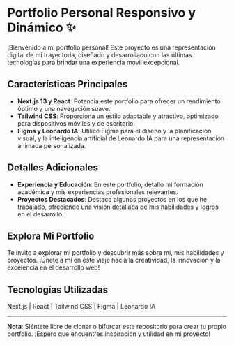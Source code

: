 # Portfolio Personal Responsivo y Dinámico ✨

¡Bienvenido a mi portfolio personal! Este proyecto es una representación digital de mi trayectoria, diseñado y desarrollado con las últimas tecnologías para brindar una experiencia móvil excepcional.

## Características Principales
- **Next.js 13 y React**: Potencia este portfolio para ofrecer un rendimiento óptimo y una navegación suave.
- **Tailwind CSS**: Proporciona un estilo adaptable y atractivo, optimizado para dispositivos móviles y de escritorio.
- **Figma y Leonardo IA**: Utilicé Figma para el diseño y la planificación visual, y la inteligencia artificial de Leonardo IA para una representación animada personalizada.

## Detalles Adicionales
- **Experiencia y Educación**: En este portfolio, detallo mi formación académica y mis experiencias profesionales relevantes.
- **Proyectos Destacados**: Destaco algunos proyectos en los que he trabajado, ofreciendo una visión detallada de mis habilidades y logros en el desarrollo.

## Explora Mi Portfolio
Te invito a explorar mi portfolio y descubrir más sobre mí, mis habilidades y proyectos. ¡Únete a mí en este viaje hacia la creatividad, la innovación y la excelencia en el desarrollo web!

## Tecnologías Utilizadas
Next.js | React | Tailwind CSS | Figma | Leonardo IA

---

**Nota**: Siéntete libre de clonar o bifurcar este repositorio para crear tu propio portfolio. ¡Espero que encuentres inspiración y utilidad en mi proyecto!
